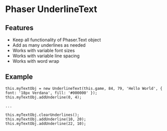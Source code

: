 # Phaser UnderlineText

## Features
- Keep all functionality of Phaser.Text object
- Add as many underlines as needed
- Works with variable font sizes
- Works with variable line spacing
- Works with word wrap

## Example
```
this.myTextObj = new UnderlineText(this.game, 84, 79, 'Hello World', { font: '18px Verdana', fill: '#000000' });
this.myTextObj.addUnderline(0, 4);

...

this.myTextObj.clearUnderlines();
this.myTextObj.addUnderline(10, 20);
this.myTextObj.addUnderline(22, 10);

```